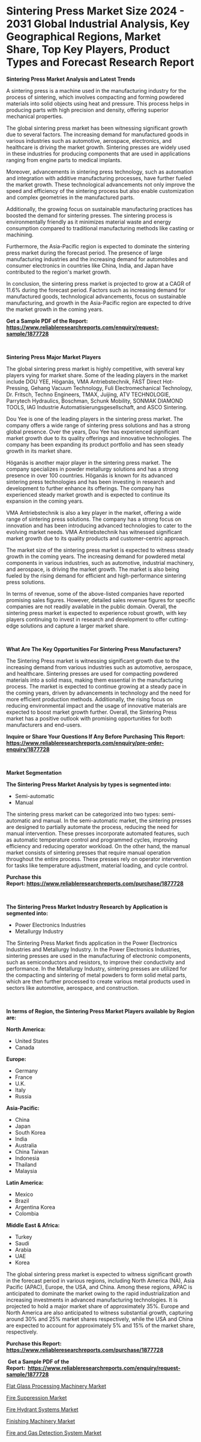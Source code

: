 <p><h1>Sintering Press Market Size 2024 - 2031 Global Industrial Analysis, Key Geographical Regions, Market Share, Top Key Players, Product Types and Forecast Research Report</h1></p><p><strong>Sintering Press Market Analysis and Latest Trends</strong></p>
<p><p>A sintering press is a machine used in the manufacturing industry for the process of sintering, which involves compacting and forming powdered materials into solid objects using heat and pressure. This process helps in producing parts with high precision and density, offering superior mechanical properties.</p><p>The global sintering press market has been witnessing significant growth due to several factors. The increasing demand for manufactured goods in various industries such as automotive, aerospace, electronics, and healthcare is driving the market growth. Sintering presses are widely used in these industries for producing components that are used in applications ranging from engine parts to medical implants.</p><p>Moreover, advancements in sintering press technology, such as automation and integration with additive manufacturing processes, have further fueled the market growth. These technological advancements not only improve the speed and efficiency of the sintering process but also enable customization and complex geometries in the manufactured parts.</p><p>Additionally, the growing focus on sustainable manufacturing practices has boosted the demand for sintering presses. The sintering process is environmentally friendly as it minimizes material waste and energy consumption compared to traditional manufacturing methods like casting or machining.</p><p>Furthermore, the Asia-Pacific region is expected to dominate the sintering press market during the forecast period. The presence of large manufacturing industries and the increasing demand for automobiles and consumer electronics in countries like China, India, and Japan have contributed to the region's market growth.</p><p>In conclusion, the sintering press market is projected to grow at a CAGR of 11.6% during the forecast period. Factors such as increasing demand for manufactured goods, technological advancements, focus on sustainable manufacturing, and growth in the Asia-Pacific region are expected to drive the market growth in the coming years.</p></p>
<p><strong>Get a Sample PDF of the Report:&nbsp; <a href="https://www.reliableresearchreports.com/enquiry/request-sample/1877728">https://www.reliableresearchreports.com/enquiry/request-sample/1877728</a></strong></p>
<p>&nbsp;</p>
<p><strong>Sintering Press Major Market Players</strong></p>
<p><p>The global sintering press market is highly competitive, with several key players vying for market share. Some of the leading players in the market include DOU YEE, Höganäs, VMA Antriebstechnik, FAST Direct Hot-Pressing, Gehang Vacuum Technology, Fuli Electromechanical Technology, Dr. Fritsch, Techno Engineers, TMAX, Juijing, ATV TECHNOLOGIE, Parrytech Hydraulics, Boschman, Schunk Mobility, SONMAK DIAMOND TOOLS, IAG Industrie Automatisierungsgesellschaft, and ASCO Sintering.</p><p>Dou Yee is one of the leading players in the sintering press market. The company offers a wide range of sintering press solutions and has a strong global presence. Over the years, Dou Yee has experienced significant market growth due to its quality offerings and innovative technologies. The company has been expanding its product portfolio and has seen steady growth in its market share.</p><p>Höganäs is another major player in the sintering press market. The company specializes in powder metallurgy solutions and has a strong presence in over 100 countries. Höganäs is known for its advanced sintering press technologies and has been investing in research and development to further enhance its offerings. The company has experienced steady market growth and is expected to continue its expansion in the coming years.</p><p>VMA Antriebstechnik is also a key player in the market, offering a wide range of sintering press solutions. The company has a strong focus on innovation and has been introducing advanced technologies to cater to the evolving market needs. VMA Antriebstechnik has witnessed significant market growth due to its quality products and customer-centric approach.</p><p>The market size of the sintering press market is expected to witness steady growth in the coming years. The increasing demand for powdered metal components in various industries, such as automotive, industrial machinery, and aerospace, is driving the market growth. The market is also being fueled by the rising demand for efficient and high-performance sintering press solutions.</p><p>In terms of revenue, some of the above-listed companies have reported promising sales figures. However, detailed sales revenue figures for specific companies are not readily available in the public domain. Overall, the sintering press market is expected to experience robust growth, with key players continuing to invest in research and development to offer cutting-edge solutions and capture a larger market share.</p></p>
<p>&nbsp;</p>
<p><strong>What Are The Key Opportunities For Sintering Press Manufacturers?</strong></p>
<p><p>The Sintering Press market is witnessing significant growth due to the increasing demand from various industries such as automotive, aerospace, and healthcare. Sintering presses are used for compacting powdered materials into a solid mass, making them essential in the manufacturing process. The market is expected to continue growing at a steady pace in the coming years, driven by advancements in technology and the need for more efficient production methods. Additionally, the rising focus on reducing environmental impact and the usage of innovative materials are expected to boost market growth further. Overall, the Sintering Press market has a positive outlook with promising opportunities for both manufacturers and end-users.</p></p>
<p><strong>Inquire or Share Your Questions If Any Before Purchasing This Report: <a href="https://www.reliableresearchreports.com/enquiry/pre-order-enquiry/1877728">https://www.reliableresearchreports.com/enquiry/pre-order-enquiry/1877728</a></strong></p>
<p>&nbsp;</p>
<p><strong>Market Segmentation</strong></p>
<p><strong>The Sintering Press Market Analysis by types is segmented into:</strong></p>
<p><ul><li>Semi-automatic</li><li>Manual</li></ul></p>
<p><p>The sintering press market can be categorized into two types: semi-automatic and manual. In the semi-automatic market, the sintering presses are designed to partially automate the process, reducing the need for manual intervention. These presses incorporate automated features, such as automatic temperature control and programmed cycles, improving efficiency and reducing operator workload. On the other hand, the manual market consists of sintering presses that require manual operation throughout the entire process. These presses rely on operator intervention for tasks like temperature adjustment, material loading, and cycle control.</p></p>
<p><strong>Purchase this Report:&nbsp;<a href="https://www.reliableresearchreports.com/purchase/1877728">https://www.reliableresearchreports.com/purchase/1877728</a></strong></p>
<p>&nbsp;</p>
<p><strong>The Sintering Press Market Industry Research by Application is segmented into:</strong></p>
<p><ul><li>Power Electronics Industries</li><li>Metallurgy Industry</li></ul></p>
<p><p>The Sintering Press Market finds application in the Power Electronics Industries and Metallurgy Industry. In the Power Electronics Industries, sintering presses are used in the manufacturing of electronic components, such as semiconductors and resistors, to improve their conductivity and performance. In the Metallurgy Industry, sintering presses are utilized for the compacting and sintering of metal powders to form solid metal parts, which are then further processed to create various metal products used in sectors like automotive, aerospace, and construction.</p></p>
<p>&nbsp;</p>
<p><strong>In terms of Region, the Sintering Press Market Players available by Region are:</strong></p>
<p>
    <p> <strong> North America: </strong>
        <ul>
            <li>United States</li>
            <li>Canada</li>
        </ul>
        </p> 
    <p> <strong> Europe: </strong>
        <ul>
            <li>Germany</li>
            <li>France</li>
            <li>U.K.</li>
            <li>Italy</li>
            <li>Russia</li>
        </ul>
        </p> 
    <p> <strong> Asia-Pacific: </strong>
        <ul>
            <li>China</li>
            <li>Japan</li>
            <li>South Korea</li>
            <li>India</li>
            <li>Australia</li>
            <li>China Taiwan</li>
            <li>Indonesia</li>
            <li>Thailand</li>
            <li>Malaysia</li>
        </ul>
        </p> 
    <p> <strong> Latin America: </strong>
        <ul>
            <li>Mexico</li>
            <li>Brazil</li>
            <li>Argentina Korea</li>
            <li>Colombia</li>
        </ul>
        </p> 
    <p> <strong> Middle East & Africa: </strong>
        <ul>
            <li>Turkey</li>
            <li>Saudi</li>
            <li>Arabia</li>
            <li>UAE</li>
            <li>Korea</li>
        </ul>
    </p>
    </p>
<p><p>The global sintering press market is expected to witness significant growth in the forecast period in various regions, including North America (NA), Asia Pacific (APAC), Europe, the USA, and China. Among these regions, APAC is anticipated to dominate the market owing to the rapid industrialization and increasing investments in advanced manufacturing technologies. It is projected to hold a major market share of approximately 35%. Europe and North America are also anticipated to witness substantial growth, capturing around 30% and 25% market shares respectively, while the USA and China are expected to account for approximately 5% and 15% of the market share, respectively.</p></p>
<p><strong>Purchase this Report: <a href="https://www.reliableresearchreports.com/purchase/1877728">https://www.reliableresearchreports.com/purchase/1877728</a></strong></p>
<p>&nbsp;<strong>Get a Sample PDF of the Report:&nbsp;&nbsp;<a href="https://www.reliableresearchreports.com/enquiry/request-sample/1877728">https://www.reliableresearchreports.com/enquiry/request-sample/1877728</a></strong></p>
<p><strong></strong></p>
<p><p><a href="https://github.com/Chiragrp25/Market-Research-Report-List-2/blob/main/flat-glass-processing-machinery-market.md">Flat Glass Processing Machinery Market</a></p><p><a href="https://github.com/YashRP12/Market-Research-Report-List-2/blob/main/fire-suppression-market.md">Fire Suppression Market</a></p><p><a href="https://github.com/Chiragrp24/Market-Research-Report-List-2/blob/main/fire-hydrant-systems-market.md">Fire Hydrant Systems Market</a></p><p><a href="https://github.com/Chiragrp22/Market-Research-Report-List-2/blob/main/finishing-machinery-market.md">Finishing Machinery Market</a></p><p><a href="https://github.com/Chiragrp23/Market-Research-Report-List-2/blob/main/fire-and-gas-detection-system-market.md">Fire and Gas Detection System Market</a></p></p>